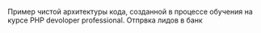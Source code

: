 Пример чистой архитектуры кода, созданной в процессе обучения на курсе PHP devoloper professional.
Отпрвка лидов в банк

